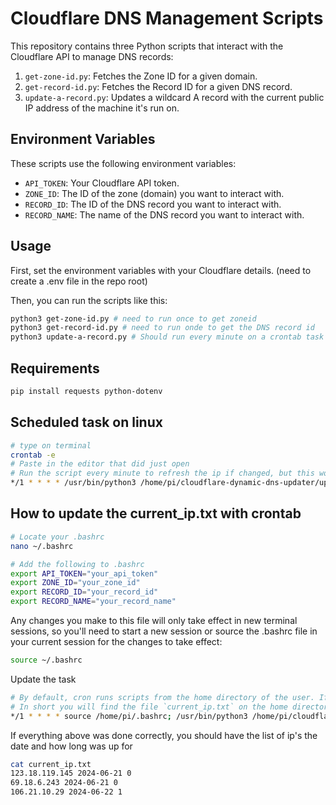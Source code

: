 # Cloudflare DNS Management Scripts

This repository contains three Python scripts that interact with the Cloudflare API to manage DNS records:

1. `get-zone-id.py`: Fetches the Zone ID for a given domain.
2. `get-record-id.py`: Fetches the Record ID for a given DNS record.
3. `update-a-record.py`: Updates a wildcard A record with the current public IP address of the machine it's run on.

## Environment Variables

These scripts use the following environment variables:

- `API_TOKEN`: Your Cloudflare API token.
- `ZONE_ID`: The ID of the zone (domain) you want to interact with.
- `RECORD_ID`: The ID of the DNS record you want to interact with.
- `RECORD_NAME`: The name of the DNS record you want to interact with.

## Usage

First, set the environment variables with your Cloudflare details. (need to create a .env file in the repo root)

Then, you can run the scripts like this:

```bash
python3 get-zone-id.py # need to run once to get zoneid
python3 get-record-id.py # need to run onde to get the DNS record id
python3 update-a-record.py # Should run every minute on a crontab task
```

## Requirements

```bash
pip install requests python-dotenv
```

## Scheduled task on linux

```bash
# type on terminal
crontab -e
# Paste in the editor that did just open
# Run the script every minute to refresh the ip if changed, but this won't update the current_ip.txt
*/1 * * * * /usr/bin/python3 /home/pi/cloudflare-dynamic-dns-updater/update-a-record-unix.py
```

## How to update the current_ip.txt with crontab

```bash
# Locate your .bashrc
nano ~/.bashrc

# Add the following to .bashrc
export API_TOKEN="your_api_token"
export ZONE_ID="your_zone_id"
export RECORD_ID="your_record_id"
export RECORD_NAME="your_record_name"
```

Any changes you make to this file will only take effect in new terminal sessions, so you'll need to start a new session or source the .bashrc file in your current session for the changes to take effect:

```bash
source ~/.bashrc
```

Update the task

```bash
# By default, cron runs scripts from the home directory of the user. If your script is writing to a file using a relative path, it will end up in the home directory, not in the directory where the script is located.
# In short you will find the file `current_ip.txt` on the home directory, for me is `/home/pi` and not inside the git repo root folder `cloudflare-dynamic-dns-updater`
*/1 * * * * source /home/pi/.bashrc; /usr/bin/python3 /home/pi/cloudflare-dynamic-dns-updater/update-a-record-unix.py
```

If everything above was done correctly, you should have the list of ip's the date and how long was up for

```bash
cat current_ip.txt
123.18.119.145 2024-06-21 0
69.18.6.243 2024-06-21 0
106.21.10.29 2024-06-22 1
```

